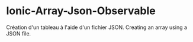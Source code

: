 # Ionic-Array-Json-Observable
Création d'un tableau à l'aide d'un fichier JSON.  Creating an array using a JSON file.
